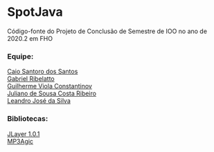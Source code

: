 # SpotJava
 Código-fonte do Projeto de Conclusão de Semestre de IOO no ano de 2020.2 em FHO
 
 ### Equipe:<br>
 [Caio Santoro dos Santos](https://github.com/csantbr)<br>
 [Gabriel Ribelatto](https://github.com/GabrielRibelatto)<br>
 [Guilherme Viola Constantinov](https://github.com/wiup)<br>
 [Juliano de Sousa Costa Ribeiro](https://github.com/Julianoscr)<br>
 [Leandro José da Silva](https://github.com/LeandroJSi/)
 
 ### Bibliotecas:<br>
 [JLayer 1.0.1](http://www.javazoom.net/javalayer/sources.html)<br>
 [MP3Agic](https://github.com/mpatric/mp3agic)
